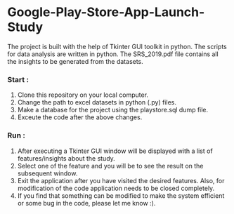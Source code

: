 # Google-Play-Store-App-Launch-Study
The project is built with the help of Tkinter GUI toolkit in python. The scripts for data analysis are written in python.
The SRS_2019.pdf file contains all the insights to be generated from the datasets.

### Start :
1. Clone this repository on your local computer.
2. Change the path to excel datasets in python (.py) files.
3. Make a database for the project using the playstore.sql dump file.
4. Exceute the code after the above changes.

### Run :
1. After executing a Tkinter GUI window will be displayed with a list of features/insights about the study.
2. Select one of the feature and you will be to see the result on the subsequent window.
3. Exit the application after you have visited the desired features. Also, for modification of the code application needs to be closed completely.
4. If you find that something can be modified to make the system efficient or some bug in the code, please let me know :).
